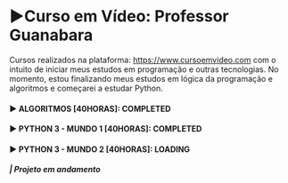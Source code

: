 # ▶️Curso em Vídeo: Professor Guanabara
Cursos realizados na plataforma: https://www.cursoemvideo.com com o intuito de iniciar meus estudos em programação e outras tecnologias. No momento, estou finalizando meus estudos em lógica da programação e algoritmos e começarei a estudar Python.

#### ▶️ ALGORITMOS [40HORAS]: COMPLETED

#### ▶️ PYTHON 3 - MUNDO 1 [40HORAS]: COMPLETED

#### ▶️ PYTHON 3 - MUNDO 2 [40HORAS]: LOADING




##### | Projeto em andamento
